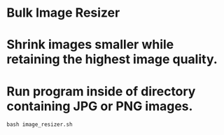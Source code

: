 # Bulk Image Resizer

# Shrink images smaller while retaining the highest image quality.

# Run program inside of directory containing JPG or PNG images.

```
bash image_resizer.sh

```
